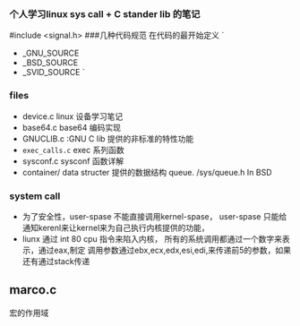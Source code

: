 ### 个人学习linux sys call + C stander lib 的笔记

#include <signal.h>
###几种代码规范
在代码的最开始定义
`
+   _GNU_SOURCE
+   _BSD_SOURCE
+   _SVID_SOURCE
`

### files
+  device.c linux 设备学习笔记
+  base64.c base64 编码实现
+  GNUCLIB.c  :GNU C lib 提供的非标准的特性功能
+  `exec_calls.c` exec 系列函数
+  sysconf.c sysconf 函数详解
+  container/ data structer 提供的数据结构
      queue. /sys/queue.h In BSD

### system call
+  为了安全性，user-spase 不能直接调用kernel-spase， user-spase
   只能给通知kerenl来让kernel来为自己执行内核提供的功能，
+  liunx 通过 int 80 cpu 指令来陷入内核，
   所有的系统调用都通过一个数字来表示，通过eax,制定
   调用参数通过ebx,ecx,edx,esi,edi,来传递前5的参数，如果还有通过stack传递

## marco.c
   宏的作用域
